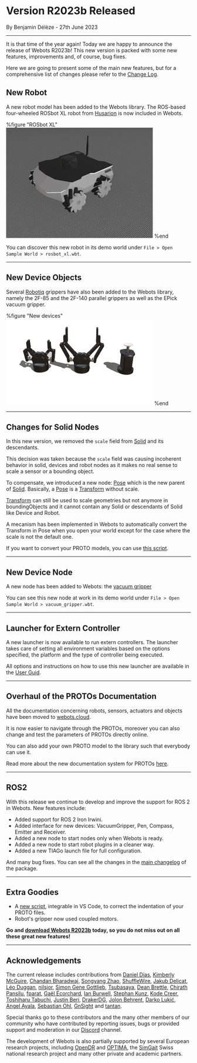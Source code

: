 # Version R2023b Released

<p id="publish-data">By Benjamin Délèze - 27th June 2023</p>

---

It is that time of the year again!
Today we are happy to announce the release of Webots R2023b!
This new version is packed with some new features, improvements and, of course, bug fixes.

Here we are going to present some of the main new features, but for a comprehensive list of changes please refer to the [Change Log](../reference/changelog-r2023.md).

## New Robot

A new robot model has been added to the Webots library.
The ROS-based four-wheeled ROSbot XL robot from [Husarion](https://husarion.com/) is now included in Webots.

%figure "ROSbot XL"
![Added Robots](images/rosbot_xl.thumbnail.png)
%end

You can discover this new robot in its demo world under `File > Open Sample World > rosbot_xl.wbt`.

---

## New Device Objects

Several [Robotiq](https://robotiq.com/) grippers have also been added to the Webots library, namely the 2F-85 and the 2F-140 parallel grippers as well as the EPick vacuum gripper.

%figure "New devices"
![Added Devices](images/devices_r2023b.thumbnail.png)
%end

---

## Changes for Solid Nodes

In this new version, we removed the `scale` field from [Solid](../reference/solid.md) and its descendants.

This decision was taken because the `scale` field was causing incoherent behavior in solid, devices and robot nodes as it makes no real sense to scale a sensor or a bounding object.

To compensate, we introduced a new node: [Pose](../reference/pose.md) which is the new parent of [Solid](../reference/solid.md). Basically, a [Pose](../reference/pose.md) is a [Transform](../reference/transform.md) without scale.

[Transform](../reference/transform.md) can still be used to scale geometries but not anymore in boundingObjects and it cannot contain any Solid or descendants of Solid like Device and Robot.

A mecanism has been implemented in Webots to automatically convert the Transform in Pose when you open your world except for the case where the scale is not the default one.

If you want to convert your PROTO models, you can use [this script](https://github.com/cyberbotics/webots/blob/develop/scripts/converter/convert_transform_to_pose.py).

---

## New Device Node

A new node has been added to Webots: the [vacuum gripper](../reference/vacuumgripper.md)

You can see this new node at work in its demo world under `File > Open Sample World > vacuum_gripper.wbt`.

---

## Launcher for Extern Controller

A new launcher is now available to run extern controllers.
The launcher takes care of setting all environment variables based on the options specified, the platform and the type of controller being executed.

All options and instructions on how to use this new launcher are available in the [User Guid](../guide/running-extern-robot-controllers.md).

---

## Overhaul of the PROTOs Documentation

All the documentation concerning robots, sensors, actuators and objects have been moved to [webots.cloud](https://webots.cloud/proto).

It is now easier to navigate through the PROTOs, moreover you can also change and test the parameters of PROTOs directly online.

You can also add your own PROTO model to the library such that everybody can use it.

Read more about the new documentation system for PROTOs [here](https://cyberbotics.com/doc/guide/webots-cloud?#share-and-use-your-proto).

---

## ROS2

With this release we continue to develop and improve the support for ROS 2 in Webots.
New features include:

- Added support for ROS 2 Iron Irwini.
- Added interface for new devices: VacuumGripper, Pen, Compass, Emitter and Receiver.
- Added a new node to start nodes only when Webots is ready.
- Added a new node to start robot plugins in a cleaner way.
- Added a new TIAGo launch file for full configuration.

And many bug fixes.
You can see all the changes in the [main changelog](https://github.com/cyberbotics/webots_ros2/blob/master/webots_ros2/CHANGELOG.rst) of the package.

---

## Extra Goodies

- A [new script](https://github.com/cyberbotics/webots/tree/master/scripts/proto_formatter), integrable in VS Code, to correct the indentation of your PROTO files.
- Robot's gripper now used coupled motors.

**Go and [download Webots R2023b](https://cyberbotics.com/#download) today, so you do not miss out on all these great new features!**

---

## Acknowledgements

The current release includes contributions from [Daniel Dias](https://github.com/ad-daniel), [Kimberly McGuire](https://github.com/knmcguire), [Chandan Bharadwaj](https://github.com/Chandan-Bharadwaj), [Songyang Zhao](https://github.com/songyangZhao), [ShuffleWire](https://github.com/ShuffleWire), [Jakub Delicat](https://github.com/delihus), [Léo Duggan](https://github.com/Jean-Eudes-le-retour), [nilsjor](https://github.com/nilsjor), [Simon Gene Gottlieb](https://github.com/SGSSGene), [Tsubasaya](https://github.com/Minimerl), [Dean Brettle](https://github.com/brettle), [Chirath Pansilu](https://github.com/ChirathPansilu), [fparat](https://github.com/fparat), [Gaël Écorchard](https://github.com/galou), [Ian Burwell](https://github.com/IanBurwell), [Stephan Kunz](https://github.com/stepkun), [Kode Creer](https://github.com/kodecreer), [Toshiharu Tabuchi](https://github.com/toshiharutf), [Justin Beri](https://github.com/justinberi), [DrakerDG](https://github.com/DrakerDG), [Jolon Behrent](https://github.com/JolonB), [Darko Lukić](https://github.com/lukicdarkoo), [Angel Ayala](https://github.com/angel-ayala), [Sebastian Ohl](https://github.com/sebastianohl), [GnSight](https://github.com/ftyghome) and [tantan](https://github.com/naos080415).

Special thanks go to these contributors and the many other members of our community who have contributed by reporting issues, bugs or provided support and moderation in our [Discord](https://discord.com/invite/nTWbN9m) channel.

The development of Webots is also partially supported by several European research projects, including [OpenDR](https://opendr.eu) and [OPTIMA](https://optima-hpc.eu), the [SimGait](https://simgait.org) Swiss national research project and many other private and academic partners.
